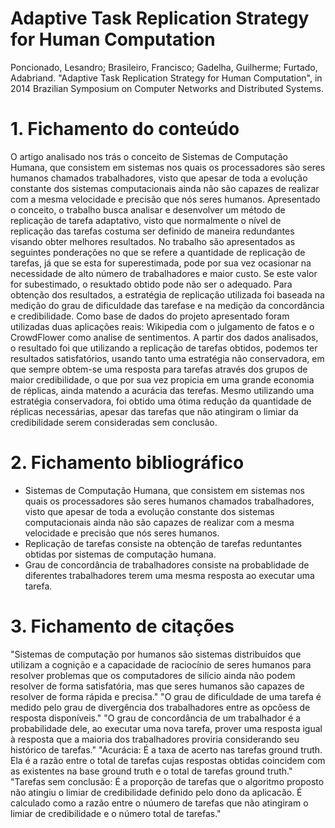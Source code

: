 # Adaptive Task Replication Strategy for Human Computation
Poncionado, Lesandro; Brasileiro, Francisco; Gadelha, Guilherme;  Furtado, Adabriand. "Adaptive Task Replication Strategy for Human Computation", in 2014 Brazilian Symposium on Computer Networks and Distributed Systems.
# 1. Fichamento do conteúdo
O artigo analisado nos trás o conceito de Sistemas de Computação Humana, que consistem em sistemas nos quais os processadores são seres humanos chamados trabalhadores, visto que apesar de toda a evolução constante dos sistemas computacionais ainda não são capazes de realizar com a mesma velocidade e precisão que nós seres humanos. Apresentado o conceito, o trabalho busca analisar e desenvolver um método de replicação de tarefa adaptativo, visto que normalmente o nível de replicação das tarefas costuma ser definido de maneira redundantes visando obter melhores resultados. No trabalho são apresentados as seguintes ponderações no que se refere a quantidade de replicação de tarefas, já que se esta for superestimada, pode por sua vez ocasionar na necessidade de alto número de trabalhadores e maior custo. Se este valor for subestimado, o resuktado obtido pode não ser o adequado. Para obtenção dos resultados, a estratégia de replicação utilizada foi baseada na medição do grau de dificuldade das tarefase e na medição da concordância e credibilidade. Como base de dados do projeto apresentado foram utilizadas duas aplicações reais: Wikipedia com o julgamento de fatos e o CrowdFlower como analise de sentimentos. A partir dos dados analisados, o resultado foi que utilizando a replicação de tarefas obtidos, podemos ter resultados satisfatórios, usando tanto uma estratégia não conservadora, em que sempre obtem-se uma resposta para tarefas através dos grupos de maior credibilidade, o que por sua vez propicia em uma grande economia de réplicas, ainda matendo a acurácia das terefas. Mesmo utilizando uma estratégia conservadora, foi obtido uma ótima redução da quantidade de réplicas necessárias, apesar das tarefas que não atingiram o limiar da credibilidade serem consideradas sem conclusão.
# 2. Fichamento bibliográfico
- Sistemas de Computação Humana, que consistem em sistemas nos quais os processadores são seres humanos chamados trabalhadores, visto que apesar de toda a evolução constante dos sistemas computacionais ainda não são capazes de realizar com a mesma velocidade e precisão que nós seres humanos.
- Replicação de tarefas consiste na obtenção de tarefas reduntantes obtidas por sistemas de computação humana.
- Grau de concordância de trabalhadores consiste na probablidade de diferentes trabalhadores terem uma mesma resposta ao executar uma tarefa.
# 3. Fichamento de citações
"Sistemas de computação por humanos são sistemas distribuídos que utilizam a cognição e a capacidade de raciocínio de seres humanos para resolver problemas que os computadores de silício ainda não podem resolver de forma satisfatória, mas que seres humanos são capazes de resolver de forma rápida e precisa."
"O grau de dificuldade de uma tarefa é medido pelo grau de divergência dos trabalhadores entre as opcõess de resposta disponíveis."
"O grau de concordância de um trabalhador é a probabilidade dele, ao executar uma nova tarefa, prover uma resposta igual à resposta que a maioria dos trabalhadores proviria considerando seu histórico de tarefas."
"Acurácia: É a taxa de acerto nas tarefas ground truth. Ela é a razão entre o total de tarefas cujas respostas obtidas coincidem com as existentes na base ground truth e o total de tarefas ground truth."
"Tarefas sem conclusão: É a proporção de tarefas que o algoritmo proposto não atingiu o limiar de credibilidade definido pelo dono da aplicacão. É calculado como a razão entre o núumero de tarefas que não atingiram o limiar de credibilidade e o número total de tarefas."
